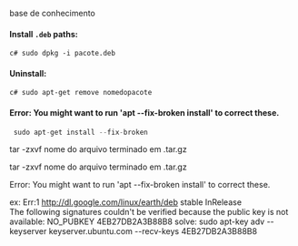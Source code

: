 
base de conhecimento

#### Install `.deb` paths:
```c# sudo dpkg -i pacote.deb```
#### Uninstall:
```c# sudo apt-get remove nomedopacote ```

#### Error: You might want to run 'apt --fix-broken install' to correct these.
```c#
 sudo apt-get install --fix-broken
 ```

tar -zxvf  nome do arquivo terminado em .tar.gz

tar -zxvf  nome do arquivo terminado em .tar.gz

Error: You might want to run 'apt --fix-broken install' to correct these.

ex: Err:1 http://dl.google.com/linux/earth/deb stable InRelease                    
  The following signatures couldn't be verified because the public key is not available: NO_PUBKEY 4EB27DB2A3B88B8
solve: sudo apt-key adv --keyserver keyserver.ubuntu.com --recv-keys 4EB27DB2A3B88B8

